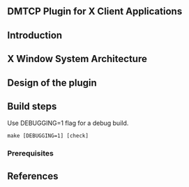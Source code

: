 DMTCP Plugin for X Client Applications
------------------------------------------

## Introduction

## X Window System Architecture

## Design of the plugin

## Build steps

Use DEBUGGING=1 flag for a debug build.

    make [DEBUGGING=1] [check]

### Prerequisites

## References

